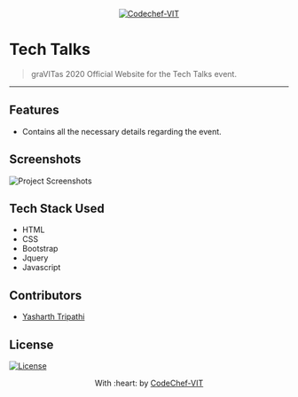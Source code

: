 <p align="center"><a href="http://www.codechefvit.com" target="_blank"><img src="https://s3.amazonaws.com/codechef_shared/sites/all/themes/abessive/logo-3.png" title="CodeChef-VIT" alt="Codechef-VIT"></a>
</p>

 # Tech Talks

> <Subtitle>
> graVITas 2020 Official Website for the Tech Talks event.

---





## Features
- Contains all the necessary details regarding the event.




## Screenshots
<img src="https://github.com/akshatvg/common-entry-test/raw/master/static/img/header.png" alt="Project Screenshots">

## Tech Stack Used
- HTML
- CSS
- Bootstrap
- Jquery
- Javascript

## Contributors
- <a href="https://github.com/<Contributor>">Yasharth Tripathi</a>


## License

[![License](http://img.shields.io/:license-mit-blue.svg?style=flat-square)](http://badges.mit-license.org)

<p align="center">
	With :heart: by <a href="http://www.codechefvit.com" target="_blank">CodeChef-VIT</a>
</p>
